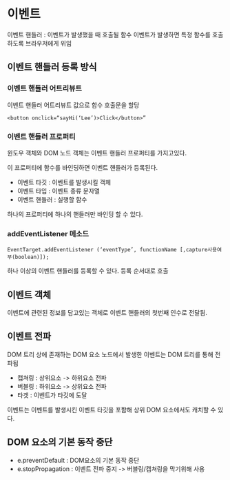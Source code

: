 # 이벤트

이벤트 핸들러 : 이벤트가 발생했을 때 호출될 함수
이벤트가 발생하면 특정 함수를 호출하도록 브라우저에게 위임

## 이벤트 핸들러 등록 방식

### 이벤트 핸들러 어트리뷰트 

이벤트 핸들러 어트리뷰트 값으로 함수 호출문을 할당

```
<button onclick=“sayHi(‘Lee’)>Click</button>”
```

### 이벤트 핸들러 프로퍼티

윈도우 객체와 DOM 노드 객체는 이벤트 핸들러 프로퍼티를 가지고있다.

이 프로퍼티에 함수를 바인딩하면 이벤트 핸들러가 등록된다.

* 이벤트 타깃 : 이벤트를 발생시킬 객체
* 이벤트 타입 : 이벤트 종류 문자열
* 이벤트 핸들러 : 실행할 함수

하나의 프로퍼티에 하나의 핸들러만 바인딩 할 수 있다.

### addEventListener 메소드

```
EventTarget.addEventListener (‘eventType’, functionName [,capture사용여부(boolean)]);
```

하나 이상의 이벤트 핸들러를 등록할 수 있다. 등록 순서대로 호출


## 이벤트 객체

이벤트에 관련된 정보를 담고있는 객체로 이벤트 핸들러의 첫번째 인수로 전달됨.


## 이벤트 전파

DOM 트리 상에 존재하는 DOM 요소 노드에서 발생한 이벤트는 DOM 트리를 통해 전파됨

* 캡쳐링 : 상위요소 -> 하위요소 전파
* 버블링 : 하위요소 -> 상위요소 전파
* 타겟 : 이벤트가 타깃에 도달

이벤트는 이벤트를 발생시킨 이벤트 타깃을 포함해 상위 DOM 요소에서도 캐치할 수 있다.


## DOM 요소의 기본 동작 중단

* e.preventDefault : DOM요소의 기본 동작 중단
* e.stopPropagation : 이벤트 전파 중지 -> 버블링/캡쳐링을 막기위해 사용
